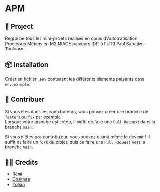 # APM

## 🚀 Project
Regroupe tous les mini-projets réalisés en cours d'Automatisation Processus Métiers en M2 MIAGE parcours IDP, à l'UT3 Paul Sabatier - Toulouse.

## 📦 Installation
Créer un fichier `.env` contenant les différents éléments présents dans `env.example`.

## 🤝 Contribuer
Si vous êtes dans les contributeurs, vous pouvez créer une branche de `feature` ou `fix` par exemple.\
Lorsque votre branche est créée, il suffit de faire une `Pull Request` dans la branche `main`.

Si vous n'êtes pas contributeur, vous pouvez quand même le devenir ! Il suffit de faire un `fork` du projet, puis de faire une `Pull Request` vers la branche `main`.

## 🧑‍💻 Credits
- [Rémi](https://github.com/RemiSaurel)
- [Chaimae](https://github.com/lempichaimae)
- [Yohan](https://github.com/y0hon)
